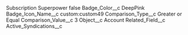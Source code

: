 <?xml version="1.0" encoding="UTF-8"?>
<CustomMetadata xmlns="http://soap.sforce.com/2006/04/metadata" xmlns:xsi="http://www.w3.org/2001/XMLSchema-instance" xmlns:xsd="http://www.w3.org/2001/XMLSchema">
    <label>Subscription Superpower</label>
    <protected>false</protected>
    <values>
        <field>Badge_Color__c</field>
        <value xsi:type="xsd:string">DeepPink</value>
    </values>
    <values>
        <field>Badge_Icon_Name__c</field>
        <value xsi:type="xsd:string">custom:custom49</value>
    </values>
    <values>
        <field>Comparison_Type__c</field>
        <value xsi:type="xsd:string">Greater or Equal</value>
    </values>
    <values>
        <field>Comparison_Value__c</field>
        <value xsi:type="xsd:string">3</value>
    </values>
    <values>
        <field>Object__c</field>
        <value xsi:type="xsd:string">Account</value>
    </values>
    <values>
        <field>Related_Field__c</field>
        <value xsi:type="xsd:string">Active_Syndications__c</value>
    </values>
</CustomMetadata>
